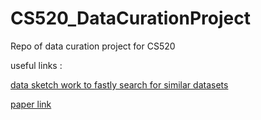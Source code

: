 # CS520_DataCurationProject
Repo of data curation project for CS520



useful links :

[data sketch work to fastly search for similar datasets](http://ekzhu.com/datasketch/)

[paper link](https://arxiv.org/pdf/1603.07410.pdf)
